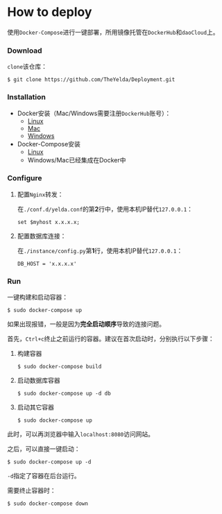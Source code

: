 # How to deploy
使用`Docker-Compose`进行一键部署，所用镜像托管在`DockerHub`和`daoCloud`上。

### Download

`clone`该仓库：

```shell
$ git clone https://github.com/TheYelda/Deployment.git
```

### Installation

- Docker安装（Mac/Windows需要注册`DockerHub`账号）：
  - [Linux](https://docs.docker.com/install/linux/docker-ce/ubuntu/)
  - [Mac](https://store.docker.com/editions/community/docker-ce-desktop-mac)
  - [Windows](https://store.docker.com/editions/community/docker-ce-desktop-windows)
- Docker-Compose安装
  - [Linux](https://docs.docker.com/compose/install/)
  - Windows/Mac已经集成在Docker中

### Configure

1. 配置`Nginx`转发：

   在`./conf.d/yelda.conf`的第**2**行中，使用本机IP替代`127.0.0.1`：

   ```shell
   set $myhost x.x.x.x;
   ```

2. 配置数据库连接：

   在`./instance/config.py`第**1**行，使用本机IP替代`127.0.0.1`：

   ```shell
   DB_HOST = 'x.x.x.x'
   ```

### Run

一键构建和启动容器：

```shell
$ sudo docker-compose up
```

如果出现报错，一般是因为**完全启动顺序**导致的连接问题。

首先，`Ctrl+c`终止之前运行的容器。建议在首次启动时，分别执行以下步骤：

1. 构建容器

   ```shell
   $ sudo docker-compose build
   ```

2. 启动数据库容器

   ```shell
   $ sudo docker-compose up -d db
   ```

3. 启动其它容器

   ```shell
   $ sudo docker-compose up
   ```

此时，可以再浏览器中输入`localhost:8080`访问网站。

之后，可以直接一键启动：

```shell
$ sudo docker-compose up -d
```

`-d`指定了容器在后台运行。

需要终止容器时：

```shell
$ sudo docker-compose down
```

